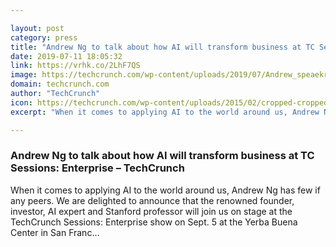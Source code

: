 ```yaml
---

layout: post
category: press
title: "Andrew Ng to talk about how AI will transform business at TC Sessions: Enterprise"
date: 2019-07-11 18:05:32
link: https://vrhk.co/2LhF7QS
image: https://techcrunch.com/wp-content/uploads/2019/07/Andrew_speaekr_header-1.png?w=734
domain: techcrunch.com
author: "TechCrunch"
icon: https://techcrunch.com/wp-content/uploads/2015/02/cropped-cropped-favicon-gradient.png?w=180
excerpt: "When it comes to applying AI to the world around us, Andrew Ng has few if any peers. We are delighted to announce that the renowned founder, investor, AI expert and Stanford professor will join us on stage at the TechCrunch Sessions: Enterprise show on Sept. 5 at the Yerba Buena Center in San Franc…"

---
```


### Andrew Ng to talk about how AI will transform business at TC Sessions: Enterprise – TechCrunch

When it comes to applying AI to the world around us, Andrew Ng has few if any peers. We are delighted to announce that the renowned founder, investor, AI expert and Stanford professor will join us on stage at the TechCrunch Sessions: Enterprise show on Sept. 5 at the Yerba Buena Center in San Franc…